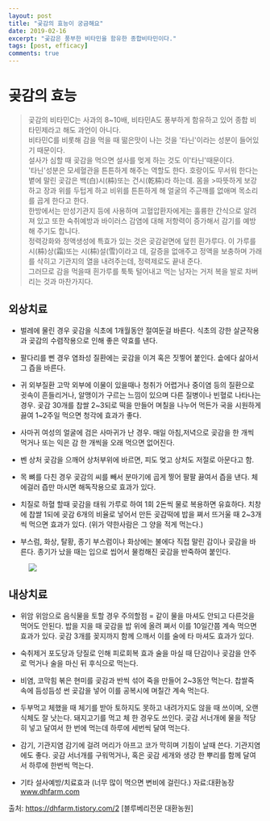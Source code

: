 ```yaml
---
layout: post
title: "곶감의 효능이 궁금해요"
date: 2019-02-16
excerpt: "곶감은 풍부한 비타민을 함유한 종합비타민이다."
tags: [post, efficacy]
comments: true
---
```


# 곶감의 효능

> 곶감의 비타민C는 사과의 8~10배, 비타민A도 풍부하게 함유하고 있어 종합 비타민제라고 해도 과언이 아니다.<br>
> 비타민C를 비롯해 감을 먹을 때 떪은맛이 나는 것을 '타닌'이라는 성분이 들어있기 때문이다.<br>
> 설사가 심할 때 곶감을 먹으면 설사를 멎게 하는 것도 이'타닌'때문이다.<br>
> '타닌'성분은 모세혈관을 튼튼하게 해주는 역할도 한다. 호랑이도 무서워 한다는 볕에 말린 곶감은 백(白)시(枾)또는 건시(乾枾)라 하는데. 몸을 >따뜻하게 보강하고 장과 위를 두텁게 하고 비위를 튼튼하게 해 얼굴의 주근깨를 없애며 목소리를 곱게 한다고 한다.<br>
> 한방에서는 만성기관지 등에 사용하며 고혈압환자에게는 훌륭한 간식으로 알려져 있고 또한 숙취예방과 바이러스 감염에 대해 저항력이 증가해서 감기를 예방해 주기도 합니다.<br>
> 정력강화와 정액생성에 특효가 있는 것은 곶감겉면에 덮힌 흰가루다. 이 가루를 시(枾)상(霜)또는 시(枾)설(雪)이라고 데, 갈증을 없애주고 정액을 보충하며 가래를 삭히고 기관지의 열을 내려주는데, 정력제로도 끝내 준다.<br>
> 그러므로 감을 먹을때 흰가루를 툭툭 털어내고 먹는 남자는 거저 복을 발로 차버리는 것과 마찬가지다.

## 외상치료

-   벌레에 물린 경우
    곶감을 식초에 1개월동안 절여둔걸 바른다.
    식초의 강한 살균작용과 곶감의 수렴작용으로 인해 좋은 약효를 낸다.

-   팔다리를 삔 경우
    염좌성 질환에는 곶감을 이겨 혹은 짓찧어 붙인다.
    솥에다 삶아서 그 즙을 바른다.

-   귀 외부질환
    고막 외부에 이물이 있을때나 청취가 어렵거나 중이염 등의 질환으로 귓속이 흔들리거나, 알맹이가 구르는 느낌이 있으며 다른 질병이나 빈혈로 나타나는 경우.
    곶감 30개를 찹쌀 2~3되로 떡을 만들어 며칠을 나누어 먹든가 국을 시원하게 끓여 1~2주일 먹으면 청각에 효과가 좋다.

-   사마귀
    여성의 얼굴에 검은 사마귀가 난 경우. 매일 아침,저녁으로 곶감을 한 개씩 먹거나 또는 익은 감 한 개씩을 오래 먹으면 없어진다.

-   벤 상처
    곶감을 으깨어 상처부위에 바르면, 피도 멎고 상처도 저절로 아문다고 함.

-   목 뼈를 다친 경우
    곶감의 씨를 빼서 분마기에 곱게 찧어 팔팔 끓여서 즙을 낸다.
    체에걸러 즙만 마시면 해독작용으로 효과가 있다.

-   치질로 하혈 할때
    곶감을 태워 가루로 하여 1회 2돈씩 물로 복용하면 유효하다.
    치창에 찹쌀 1되에 곶감 6개의 비율로 넣어서 만든 곶감떡에 밥을 쪄서 뜨거울 때 2~3개씩 먹으면 효과가 있다. (위가 약한사람은 그 양을 적게 먹는다.)

-   부스럼, 화상, 탈황, 종기
    부스럼이나 화상에는 불에다 직접 말린 감이나 곶감을 바른다.
    종기가 났을 때는 입으로 씹어서 물컹해진 곶감을 반죽하여 붙인다.

<figure>
	<img src="https://gamsa-new.firebaseapp.com/assets/img/src/efficacy.jpg">
	<figcaption><a href="https://gamsa-new.firebaseapp.com/assets/img/src/efficacy.jpg" title=""></a></figcaption>
</figure>

## 내상치료

-   위암
    위암으로 음식물을 토할 경우
    주의할점 = 같이 물을 마셔도 안되고 다른것을 먹어도 안된다.
    밥을 지을 때 곶감을 밥 위에 올려 쪄서 이를 10일간쯤 계속 먹으면 효과가 있다.
    곶감 3개를 꽂지까지 함께 으깨서 이를 술에 타 마셔도 효과가 있다.

-   숙취제거
    포도당과 당질로 인해 피로회복 효과
    술을 마실 때 단감이나 곶감을 안주로 먹거나 술을 마신 뒤 후식으로 먹는다.

-   비염, 코막힘
    볶은 현미를 곶감과 반씩 섞어 죽을 만들어 2~3동안 먹는다.
    찹쌀죽 속에 듬성듬성 썬 곶감을 넣어 이를 공복시에 며칠간 계속 먹는다.

-   두부먹고 체했을 때
    체기를 받아 토하지도 못하고 내려가지도 않을 때 쓰이며, 오랜 식체도 잘 낫는다.
    돼지고기를 먹고 체 한 경우도 쓰인다.
    곶감 서너개에 물을 적당히 넣고 달여서 한 번에 먹는데 하루에 세번씩 달여 먹는다.

-   감기, 기관지염
    감기에 걸려 머리가 아프고 코가 막히며 기침이 날때 쓴다. 기관지염에도 좋다. 곶감 서너개를 구워먹거나, 혹은 곶감 세개와 생강 한 뿌리를 함께 달여서 하루에 한번씩 먹는다.

-   기타
    설사예방/치료효과 (너무 많이 먹으면 변비에 걸린다.)
    자료:대환농장 www.dhfarm.com

출처: https://dhfarm.tistory.com/2 [블루베리전문 대환농원]

